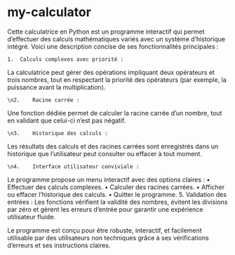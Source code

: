 # my-calculator

Cette calculatrice en Python est un programme interactif qui permet d’effectuer des calculs mathématiques variés avec un système d’historique intégré. Voici une description concise de ses fonctionnalités principales :

	1.	Calculs complexes avec priorité :
La calculatrice peut gérer des opérations impliquant deux opérateurs et trois nombres, tout en respectant la priorité des opérateurs (par exemple, la puissance avant la multiplication).

	\n2.	Racine carrée :
Une fonction dédiée permet de calculer la racine carrée d’un nombre, tout en validant que celui-ci n’est pas négatif.

	\n3.	Historique des calculs :
Les résultats des calculs et des racines carrées sont enregistrés dans un historique que l’utilisateur peut consulter ou effacer à tout moment.

	\n4.	Interface utilisateur conviviale :
Le programme propose un menu interactif avec des options claires :
	•	Effectuer des calculs complexes.
	•	Calculer des racines carrées.
	•	Afficher ou effacer l’historique des calculs.
	•	Quitter le programme.
	5.	Validation des entrées :
Les fonctions vérifient la validité des nombres, évitent les divisions par zéro et gèrent les erreurs d’entrée pour garantir une expérience utilisateur fluide.

Le programme est conçu pour être robuste, interactif, et facilement utilisable par des utilisateurs non techniques grâce à ses vérifications d’erreurs et ses instructions claires.
